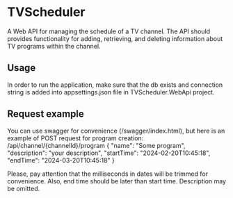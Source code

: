 # TVScheduler
 A Web API for managing the schedule of a TV channel. The API should provides functionality for adding, retrieving, and deleting information about TV programs within the channel. 
 
## Usage
In order to run the application, make sure that the db exists and connection string is added into appsettings.json file in TVScheduler.WebApi project.

## Request example
You can use swagger for convenience (/swagger/index.html), but here is an example of POST request for program creation:
/api/channel/{channelId}/program
{
  "name": "Some program",
  "description": "your description",
  "startTime": "2024-02-20T10:45:18",
  "endTime": "2024-03-20T10:45:18"
}

Please, pay attention that the milliseconds in dates will be trimmed for convenience. Also, end time should be later than start time. Description may be omitted.

